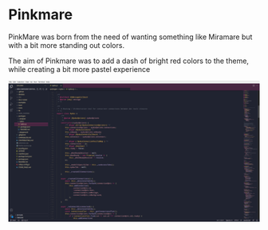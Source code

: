 # Pinkmare

PinkMare was born from the need of wanting something like Miramare but with a bit more standing out colors.

The aim of Pinkmare was to add a dash of bright red colors to the theme, while creating a bit more pastel experience

![Example](../../images/vscode.png)
